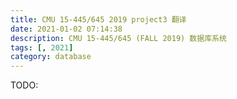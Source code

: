 ```yaml
---
title: CMU 15-445/645 2019 project3 翻译
date: 2021-01-02 07:14:38
description: CMU 15-445/645 (FALL 2019) 数据库系统
tags: [, 2021]
category: database
---
```


TODO: